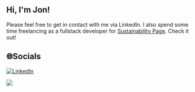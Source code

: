 ## Hi, I'm Jon!

Please feel free to get in contact with me via LinkedIn. I also spend some time freelancing as a fullstack developer for [Sustainability Page](https://sustainabilitypage.com/). Check it out! 

## 🌐Socials
[![LinkedIn](https://img.shields.io/badge/LinkedIn-%230077B5.svg?logo=linkedin&logoColor=white)](https://www.linkedin.com/in/jon-gull/) 

![](https://hit.yhype.me/github/profile?user_id=25947147)
